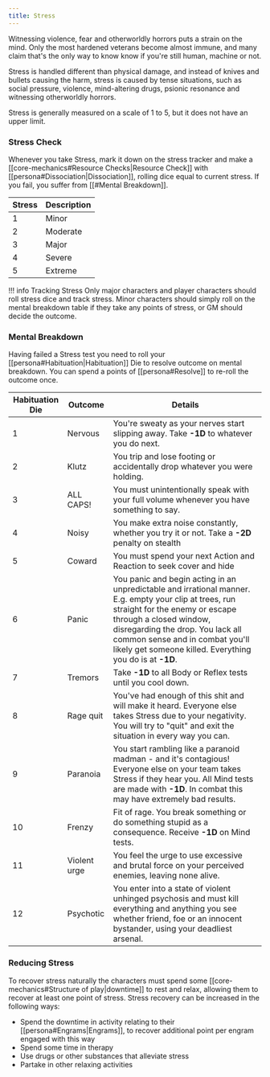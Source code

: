 ```yaml
---
title: Stress
---
```

Witnessing violence, fear and otherworldly horrors puts a strain on the mind. Only the most hardened veterans become almost immune, and many claim that's the only way to know know if you're still human, machine or not.

Stress is handled different than physical damage, and instead of knives and bullets causing the harm, stress is caused by tense situations, such as social pressure, violence, mind-altering drugs, psionic resonance and witnessing otherworldly horrors.

Stress is generally measured on a scale of 1 to 5, but it does not have an upper limit.

### Stress Check

Whenever you take Stress, mark it down on the stress tracker and make a [[core-mechanics#Resource Checks|Resource Check]] with [[persona#Dissociation|Dissociation]], rolling dice equal to current stress. If you fail, you suffer from [[#Mental Breakdown]].

| Stress | Description |
| ------ | ----------- |
| 1      | Minor       |
| 2      | Moderate    |
| 3      | Major       |
| 4      | Severe      |
| 5      | Extreme     |

!!! info Tracking Stress
	Only major characters and player characters should roll stress dice and track stress. Minor characters should simply roll on the mental breakdown table if they take any points of stress, or GM should decide the outcome.

### Mental Breakdown

Having failed a Stress test you need to roll your [[persona#Habituation|Habituation]] Die to resolve outcome on mental breakdown. You can spend a points of [[persona#Resolve]] to re-roll the outcome once.

| Habituation Die | Outcome      | Details                                                                                                                                                                                                                                                                                              |
| --------------- | ------------ | ---------------------------------------------------------------------------------------------------------------------------------------------------------------------------------------------------------------------------------------------------------------------------------------------------- |
| 1               | Nervous      | You're sweaty as your nerves start slipping away. Take **-1D** to whatever you do next.                                                                                                                                                                                                              |
| 2               | Klutz        | You trip and lose footing or accidentally drop whatever you were holding.                                                                                                                                                                                                                            |
| 3               | ALL CAPS!    | You must unintentionally speak with your full volume whenever you have something to say.                                                                                                                                                                                                             |
| 4               | Noisy        | You make extra noise constantly, whether you try it or not. Take a **-2D** penalty on stealth                                                                                                                                                                                                        |
| 5               | Coward       | You must spend your next Action and Reaction to seek cover and hide                                                                                                                                                                                                                                  |
| 6               | Panic        | You panic and begin acting in an unpredictable and irrational manner. E.g. empty your clip at trees, run straight for the enemy or escape through a closed window, disregarding the drop. You lack all common sense and in combat you'll likely get someone killed. Everything you do is at **-1D**. |
| 7               | Tremors      | Take **-1D** to all Body or Reflex tests until you cool down.                                                                                                                                                                                                                                        |
| 8               | Rage quit    | You've had enough of this shit and will make it heard. Everyone else takes Stress due to your negativity. You will try to "quit" and exit the situation in every way you can.                                                                                                                        |
| 9               | Paranoia     | You start rambling like a paranoid madman - and it's contagious! Everyone else on your team takes Stress if they hear you. All Mind tests are made with **-1D**. In combat this may have extremely bad results.                                                                                      |
| 10              | Frenzy       | Fit of rage. You break something or do something stupid as a consequence. Receive **-1D** on Mind tests.                                                                                                                                                                                             |
| 11              | Violent urge | You feel the urge to use excessive and brutal force on your perceived enemies, leaving none alive.                                                                                                                                                                                                   |
| 12              | Psychotic    | You enter into a state of violent unhinged psychosis and must kill everything and anything you see whether friend, foe or an innocent bystander, using your deadliest arsenal.                                                                                                                       |

### Reducing Stress

To recover stress naturally the characters must spend some [[core-mechanics#Structure of play|downtime]] to rest and relax, allowing them to recover at least one point of stress. Stress recovery can be increased in the following ways:

- Spend the downtime in activity relating to their [[persona#Engrams|Engrams]], to recover additional point per engram engaged with this way
- Spend some time in therapy
- Use drugs or other substances that alleviate stress
- Partake in other relaxing activities

